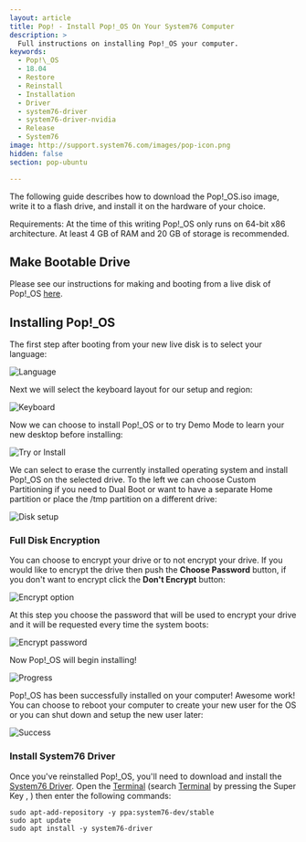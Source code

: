 ```yaml
---
layout: article
title: Pop! - Install Pop!_OS On Your System76 Computer
description: >
  Full instructions on installing Pop!_OS your computer.
keywords:
  - Pop!\_OS
  - 18.04
  - Restore
  - Reinstall
  - Installation
  - Driver
  - system76-driver
  - system76-driver-nvidia
  - Release
  - System76
image: http://support.system76.com/images/pop-icon.png
hidden: false
section: pop-ubuntu

---
```


The following guide describes how to download the Pop!\_OS.iso image, write it to a flash drive, and install it on the hardware of your choice.

Requirements: At the time of this writing Pop!\_OS only runs on 64-bit x86 architecture. At least 4 GB of RAM and 20 GB of storage is recommended.

## Make Bootable Drive

Please see our instructions for making and booting from a live disk of Pop!\_OS [here](/articles/live-disk/).

## Installing Pop!\_OS

The first step after booting from your new live disk is to select your language:

![Language](/images/install-pop/1_language.png)

Next we will select the keyboard layout for our setup and region:

![Keyboard](/images/install-pop/2_keyboard.png)

Now we can choose to install Pop!\_OS or to try Demo Mode to learn your new desktop before installing:

![Try or Install](/images/install-pop/3_try_or_install.png)

We can select to erase the currently installed operating system and install Pop!\_OS on the selected drive. To the left we can choose Custom Partitioning if you need to Dual Boot or want to have a separate Home partition or place the /tmp partition on a different drive:

![Disk setup](/images/install-pop/4_disk.png)

### Full Disk Encryption

You can choose to encrypt your drive or to not encrypt your drive. If you would like to encrypt the drive then push the **Choose Password** button, if you don't want to encrypt click the **Don't Encrypt** button:

![Encrypt option](/images/install-pop/5_encrypt_notice.png)

At this step you choose the password that will be used to encrypt your drive and it will be requested every time the system boots:

![Encrypt password](/images/install-pop/6_encrypt_password.png)

Now Pop!\_OS will begin installing!

![Progress](/images/install-pop/7_progress.png)

Pop!\_OS has been successfully installed on your computer! Awesome work! You can choose to reboot your computer to create your new user for the OS or you can shut down and setup the new user later:

![Success](/images/install-pop/8_success.png)

### Install System76 Driver

Once you've reinstalled Pop!\_OS, you'll need to download and install the <u>System76 Driver</u>. Open the <u>Terminal</u> (search <u>Terminal</u> by pressing the Super Key <kbd><i class="fl-ubuntu"></i></kbd>, <kbd><span class="fl-pop-key"></span></kbd>) then enter the following commands:

```
sudo apt-add-repository -y ppa:system76-dev/stable
sudo apt update
sudo apt install -y system76-driver
```
